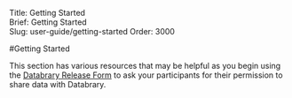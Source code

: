 Title: Getting Started	
Brief: Getting Started	
Slug: user-guide/getting-started
Order: 3000

#Getting Started

This section has various resources that may be helpful as you begin using the [Databrary Release Form](|filename|../policies/release-template.mdi) to ask your participants for their permission to share data with Databrary.
